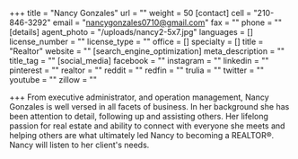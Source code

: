 +++
title = "Nancy Gonzales"
url = ""
weight = 50
[contact]
cell = "210-846-3292"
email = "nancygonzales0710@gmail.com"
fax = ""
phone = ""
[details]
agent_photo = "/uploads/nancy2-5x7.jpg"
languages = []
license_number = ""
license_type = ""
office = []
specialty = []
title = "Realtor"
website = ""
[search_engine_optimization]
meta_description = ""
title_tag = ""
[social_media]
facebook = ""
instagram = ""
linkedin = ""
pinterest = ""
realtor = ""
reddit = ""
redfin = ""
trulia = ""
twitter = ""
youtube = ""
zillow = ""

+++
From executive administrator, and operation management, Nancy Gonzales is well versed in all facets of business. In her background she has been attention to detail, following up and assisting others. Her lifelong passion for real estate and ability to connect with everyone she meets and helping others are what ultimately led Nancy to becoming a REALTOR®. Nancy will listen to her client's needs.